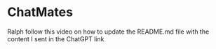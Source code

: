 # ChatMates

Ralph follow this video on how to update the README.md file with the content I sent in the ChatGPT link
